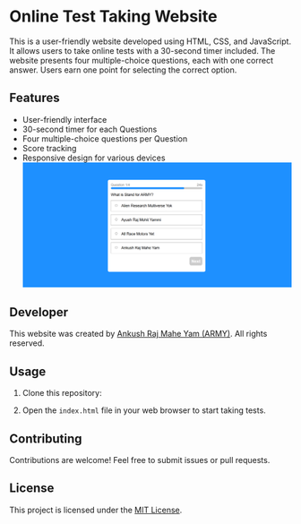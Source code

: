 # Online Test Taking Website

This is a user-friendly website developed using HTML, CSS, and JavaScript. It allows users to take online tests with a 30-second timer included. The website presents four multiple-choice questions, each with one correct answer. Users earn one point for selecting the correct option.

## Features

- User-friendly interface
- 30-second timer for each Questions
- Four multiple-choice questions per Question
- Score tracking
- Responsive design for various devices
![Preview of Website](preview-of-web.png)

## Developer

This website was created by [Ankush Raj Mahe Yam (ARMY)](https://github.com/AnkushRajMaheYam). All rights reserved.

## Usage

1. Clone this repository:


2. Open the `index.html` file in your web browser to start taking tests.

## Contributing

Contributions are welcome! Feel free to submit issues or pull requests.

## License

This project is licensed under the [MIT License](https://github.com/AnkushRajMaheYam/Online-Test-Exam/blob/main/LICENSE.md).
